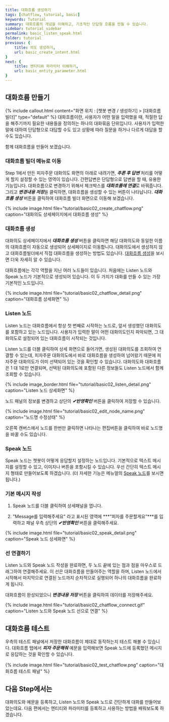 ```yaml
---
title: 대화흐름 생성하기 
tags: [chatflow, tutorial, basic]
keywords: Tutorial
summary: 대화흐름의 개념을 이해하고, 기초적인 단답형 흐름을 만들 수 있습니다.
sidebar: tutorial_sidebar
permalink: basic_listen_speak.html
folder: tutorial
previous: {
    title: 의도 생성하기,
    url: basic_create_intent.html
}
next: {
    title: 엔티티와 파라미터 이해하기, 
    url: basic_entity_parameter.html
}
---
```


## 대화흐름 만들기
{% include callout.html content="화면 위치 : [챗봇 변경 / 생성하기] > [대화흐름 빌더]" type="default" %}
대화흐름이란, 사용자가 어떤 말을 입력했을 때, 적절한 답을 해주기까지 필요한 내용들을 정의하는 하나의 대화묶음 단위입니다. 사용자가 입력한 말에 대하여 단답형으로 대답할 수도 있고 상황에 따라 질문을 하거나 다르게 대답을 할 수도 있습니다. 

함께 대화흐름을 만들어 보겠습니다.

### 대화흐름 빌더 메뉴로 이동
Step 1에서 만든 피자주문 대화의도 화면의 아래로 내려가면, ***추론 후 답변*** 처리를 어떻게 할지 설정할 수 있는 영역이 있습니다. 간편답변은 단답형으로 답변을 할 때, 유용한 기능입니다. 대화흐름으로 변경하기 위해서 체크박스를 ***대화흐름에 연결***로 바꿔줍니다. 그리고 ***변경내용 저장***을 클릭하면, 대화흐름을 생성할 수 있는 버튼이 나타납니다. ***대화흐름 생성*** 버튼을 클릭하여 대화흐름 빌더 화면으로 이동해 보겠습니다.

{% include image.html file="tutorial/basic02_create_chatflow.png"  caption="대화의도 상세페이지에서 대화흐름 생성" %}

### 대화흐름 생성
대화의도 상세페이지에서 ***대화흐름 생성*** 버튼을 클릭하면 해당 대화의도와 동일한 이름의 대화흐름이 자동으로 생성되어 상세페이지로 이동합니다.
대화의도에서 생성하지 않고 대화흐름빌더에서 직접 대화흐름을 생성하는 방법도 있습니다. <span class="link">[대화흐름 생성](/chatflow.html#chatflow-%EC%83%9D%EC%84%B1)</span>을 보시면 더욱 자세히 알 수 있습니다.

대화흐름에는 각각 역할을 지닌 여러 노드들이 있습니다. 처음에는 Listen 노드와 Speak 노드가 기본적으로 생성되어 있습니다. 이 두 가지가 대화를 만들 수 있는 가장 기본적인 노드입니다. 

{% include image.html file="tutorial/basic02_chatflow_detail.png"  caption="대화흐름 상세화면" %}

### Listen 노드
Listen 노드는 대화흐름에서 항상 첫 번째로 시작하는 노드로, 앞서 생성했던 대화의도를 포함하고 있는 노드입니다. 사용자가 입력한 말이 어떤 대화의도인지 파악되면, 그 대화의도로 설정되어 있는 대화흐름이 시작되는 것입니다.

Listen 노드를 더블 클릭하여 상세 화면으로 들어가면, 생성된 대화의도를 조회하여 연결할 수 있는데, 피자주문 대화의도에서 바로 대화흐름을 생성하여 넘어왔기 때문에 피자주문 대화의도가 이미 선택되어 있는 것을 확인할 수 있습니다. 대화의도와 대화흐름은 1 대 1로만 연결되며, 선택된 대화의도에 포함된 다른 정보들도 Listen 노드에서 함께 조회할 수 있습니다.

{% include image_border.html file="tutorial/basic02_listen_detail.png"  caption="Listen 노드 상세화면" %}

노드 패널의 정보를 변경하고 상단의 ***✔반영확인*** 버튼을 클릭하여 저장할 수 있습니다.

{% include image.html file="tutorial/basic02_edit_node_name.png"  caption="노드명 수정상태" %}

오른쪽 캔버스에서 노드를 한번만 클릭하면 나타나는 편집버튼을 클릭하여 바로 노드명을 바꿀 수도 있습니다.

### Speak 노드
Speak 노드는 챗봇이 어떻게 응답할지 설정하는 노드입니다. 기본적으로 텍스트 메시지를 설정할 수 있고, 이미지나 버튼을 포함시킬 수 있습니다. 우선 간단히 텍스트 메시지 형태로 만들어보도록 하겠습니다. (더 자세한 기능은 메뉴얼의 <span class="link">[Speak 노드](/chatflow_speak.html)</span>를 보시면 됩니다.)

### 기본 메시지 작성
1) Speak 노드를 더블 클릭하여 상세패널을 엽니다.

2) "Message를 입력해주세요" 라고 표시된 영역에 ***“피자를 주문할게요”***를 입력하고 패널 우측 상단의 ***✔반영확인*** 버튼을 클릭해주세요.

{% include image.html file="tutorial/basic02_speak_detail.png"  caption="Speak 노드 상세화면" %}

### 선 연결하기
Listen 노드와 Speak 노드 작성을 완료하면, 두 노드 끝에 있는 점과 점을 마우스로 드래그하여 연결해주세요. 이 선은 대화흐름을 만들어주는 역할을 하며, Listen 노드에서 시작해서 마지막으로 연결된 노드까지 순차적으로 실행되어 하나의 대화흐름을 완료하게 됩니다.

대화흐름이 완성되었으니 ***변경내용 저장*** 버튼을 클릭하여 데이터를 저장해주세요.

{% include image.html file="tutorial/basic02_chatflow_connect.gif"  caption="Listen 노드와 Speak 노드 선으로 연결" %}


## 대화흐름 테스트
우측의 테스트 패널에서 저장한 대화흐름이 제대로 동작하는지 테스트 해볼 수 있습니다.
대화흐름 탭에서 ***피자 주문해줘*** 예문을 입력해보면 Speak 노드에 등록했던 메시지로 응답하는 것을 확인할 수 있습니다.

{% include image.html file="tutorial/basic02_test_chatflow.png"  caption="대화흐름 테스트 패널" %}


## 다음 Step에서는
대화의도와 예문을 등록하고, Listen 노드와 Speak 노드로 간단하게 대화를 만들어보았는데요. 다음 편에서는 엔티티와 파라미터를 등록하고 사용하는 방법을 배워보도록 하겠습니다.

